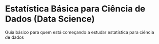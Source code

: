 # Estatística Básica para Ciência de Dados (Data Science) 
Guia básico para quem está começando a estudar estatística para ciência de dados
